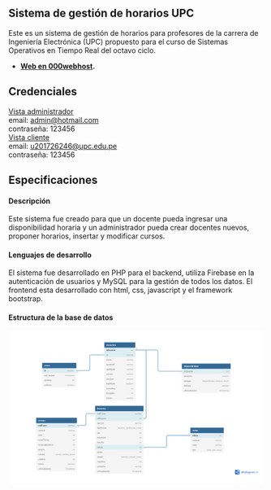 
## Sistema de gestión de horarios UPC

Este es un sistema de gestión de horarios para profesores de la carrera de Ingeniería Electrónica (UPC) propuesto para el curso de Sistemas Operativos en Tiempo Real del octavo ciclo. 

- **[Web en 000webhost](https://juanrodriguezapps.000webhostapp.com/).**

## Credenciales

<u>Vista administrador</u> <br />
email: admin@hotmail.com <br />
contraseña: 123456<br />
<u>Vista cliente</u> <br />
email: u201726246@upc.edu.pe<br />
contraseña: 123456

## Especificaciones

#### Descripción
Este sistema fue creado para que un docente pueda ingresar una disponibilidad horaria y un administrador pueda crear docentes nuevos, proponer horarios, insertar y modificar cursos.
#### Lenguajes de desarrollo
El sistema fue desarrollado en PHP para el backend, utiliza Firebase en la autenticación de usuarios y MySQL para la gestión de todos los datos. El frontend esta desarrollado con html, css, javascript y el framework bootstrap.
#### Estructura de la base de datos
![alt text](https://github.com/andre2329/gestion-de-horarios/blob/main/DB2.png?raw=true)
